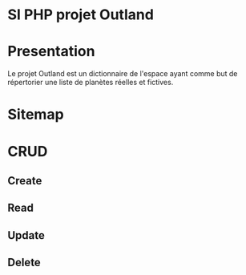 # SI PHP projet Outland

# Presentation
Le projet Outland est un dictionnaire de l'espace ayant comme but de répertorier une liste de planètes réelles et fictives.

# Sitemap

# CRUD

## Create

## Read

## Update

## Delete
